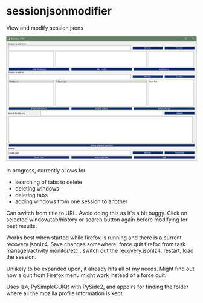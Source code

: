 # sessionjsonmodifier
View and modify session jsons

![preview](sessionjson.PNG)

In progress, currently allows for 
* searching of tabs to delete
* deleting windows 
* deleting tabs
* adding windows from one session to another

Can switch from title to URL. Avoid doing this as it's a bit buggy. Click on selected window/tab/history or search button again before modifying for best results. 

Works best when started while firefox is running and there is a current recovery.jsonlz4. Save changes somewhere, force quit firefox from task manager/activity monitor/etc., switch out the recovery.jsonlz4, restart, load the session.

Unlikely to be expanded upon, it already hits all of my needs. Might find out how a quit from Firefox menu might work instead of a force quit.

Uses lz4, PySimpleGUIQt with PySide2, and appdirs for finding the folder where all the mozilla profile information is kept.
